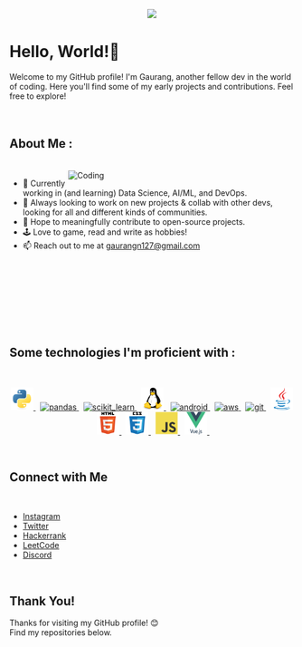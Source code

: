 <p align="center">
  <img src="https://c.tenor.com/CzdMW7wnLn8AAAAC/tenor.gif" />
</p>

<h1> Hello, World!👋 </h1>

Welcome to my GitHub profile! I'm Gaurang, another fellow dev in the world of coding. Here you'll find some of my early projects and contributions. Feel free to explore!
<br>
<br>
<br>

## About Me :
<br>
 <img align="right" alt="Coding" width="400" src="https://c.tenor.com/CT6PTBJzG7cAAAAC/tenor.gif">
 
 
- 🌱 Currently working in (and learning) Data Science, AI/ML, and DevOps.
- 🧿 Always looking to work on new projects & collab with other devs, looking for all and different kinds of communities.
- 💬 Hope to meaningfully contribute to open-source projects.
- 🕹️ Love to game, read and write as hobbies!
- 📫 Reach out to me at gaurangn127@gmail.com
<br>
<br>
<br>
<br>
<br>
<br>
<br>

## Some technologies I'm proficient with :
<br>

<p align="center"> 
  
<a href="https://www.python.org" target="_blank" rel="noreferrer">
  <img src="https://raw.githubusercontent.com/devicons/devicon/master/icons/python/python-original.svg" alt="python" width="40" height="40"/>
</a>&nbsp;

<a href="https://pandas.pydata.org/" target="_blank" rel="noreferrer">
  <img src="https://pandas.pydata.org/static/img/pandas_mark_white.svg" alt="pandas" width="40" height="40"/>
</a>&nbsp;

<a href="https://scikit-learn.org/" target="_blank" rel="noreferrer"> 
  <img src="https://upload.wikimedia.org/wikipedia/commons/0/05/Scikit_learn_logo_small.svg" alt="scikit_learn" width="40" height="40"/> 
</a>&nbsp;

<a href="https://www.linux.org/" target="_blank" rel="noreferrer">
  <img src="https://raw.githubusercontent.com/devicons/devicon/master/icons/linux/linux-original.svg" alt="linux" width="40" height="40"/>
</a>&nbsp;

<a href="https://developer.android.com" target="_blank" rel="noreferrer">
  <img src="https://source.android.com/static/docs/setup/images/Android_symbol_green_RGB.svg" alt="android" width="40" height="40"/>
</a>&nbsp;

<a href="https://aws.amazon.com" target="_blank" rel="noreferrer">
  <img src="https://camo.githubusercontent.com/9e876f0b8e5ba00559326b3a2b9e7f043aa373aa8e89e6433e5730f1b09caf40/68747470733a2f2f63646e2e6a7364656c6976722e6e65742f67682f64657669636f6e732f64657669636f6e2f69636f6e732f616d617a6f6e77656273657276696365732f616d617a6f6e77656273657276696365732d706c61696e2d776f72646d61726b2e737667" alt="aws" width="40" height="40"/>
</a>&nbsp;

<a href="https://git-scm.com/" target="_blank" rel="noreferrer">
  <img src="https://www.vectorlogo.zone/logos/git-scm/git-scm-icon.svg" alt="git" width="40" height="40"/>
</a>&nbsp;

<a href="https://www.java.com" target="_blank" rel="noreferrer">
  <img src="https://raw.githubusercontent.com/devicons/devicon/master/icons/java/java-original.svg" alt="java" width="40" height="40"/>
</a>&nbsp;

<a href="https://www.w3.org/html/" target="_blank" rel="noreferrer">
  <img src="https://raw.githubusercontent.com/devicons/devicon/master/icons/html5/html5-original-wordmark.svg" alt="html5" width="40" height="40"/>
</a>&nbsp;

<a href="https://www.w3schools.com/css/" target="_blank" rel="noreferrer">
  <img src="https://raw.githubusercontent.com/devicons/devicon/master/icons/css3/css3-original-wordmark.svg" alt="css3" width="40" height="40"/>
</a>&nbsp;

<a href="https://developer.mozilla.org/en-US/docs/Web/JavaScript" target="_blank" rel="noreferrer">
  <img src="https://raw.githubusercontent.com/devicons/devicon/master/icons/javascript/javascript-original.svg" alt="javascript" width="40" height="40"/>
</a>&nbsp;

<a href="https://vuejs.org/" target="_blank" rel="noreferrer">
  <img src="https://raw.githubusercontent.com/devicons/devicon/master/icons/vuejs/vuejs-original-wordmark.svg" alt="vuejs" width="40" height="40"/>
</a>&nbsp;

</p>


<br>


## Connect with Me
<br>

- [Instagram](https://www.instagram.com/gaurangn127/)
- [Twitter](https://twitter.com/Gaurangn306)
- [Hackerrank](https://www.hackerrank.com/profile/gaurangn127)
- [LeetCode](https://leetcode.com/Gaurangn127/)
- [Discord](https://discordapp.com/users/730149447769653358)

<br>

## Thank You!

Thanks for visiting my GitHub profile! 😊 <br>
Find my repositories below.
